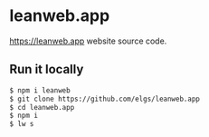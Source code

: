 # leanweb.app
https://leanweb.app website source code.

## Run it locally
```bash
$ npm i leanweb
$ git clone https://github.com/elgs/leanweb.app
$ cd leanweb.app
$ npm i
$ lw s
```